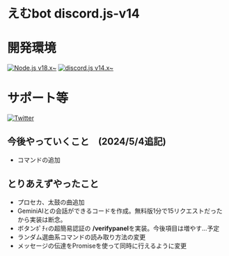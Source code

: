 # えむbot discord.js-v14

# 開発環境
[![Node.js v18.x\~](https://img.shields.io/badge/-node.js%20v18.x~-black.svg?logo=node.js&style=for-the-badge)](https://github.com/nodejs/node)
[![discord.js v14.x\~](https://img.shields.io/badge/-discord.js%20v14.x~-black.svg?logo=discord&style=for-the-badge)](https://www.npmjs.com/package/discord.js)

# サポート等
[![Twitter](https://img.shields.io/twitter/url)](https://twitter.com/ryo_001339)


## 今後やっていくこと　(2024/5/4追記)
- コマンドの追加
  
## とりあえずやったこと
- プロセカ、太鼓の曲追加
- GeminiAIとの会話ができるコードを作成。無料版1分で15リクエストだったから実装は断念。
- ボタンﾎﾟﾁｨの超簡易認証の **/verifypanel**を実装。今後項目は増やす...予定
- ランダム選曲系コマンドの読み取り方法の変更
- メッセージの伝達をPromiseを使って同時に行えるように変更
